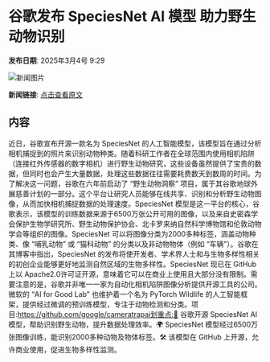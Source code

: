 # 谷歌发布 SpeciesNet AI 模型 助力野生动物识别

**发布日期**: 2025年3月4号 9:29

![新闻图片](https://pic.chinaz.com/picmap/202305211847432181_5.jpg)

**新闻链接**: [点击查看原文](https://www.aibase.com/zh/news/15903)

## 内容

近日，谷歌宣布开源一款名为 SpeciesNet 的人工智能模型，该模型旨在通过分析相机捕捉到的照片来识别动物种类。随着科研工作者在全球范围内使用相机陷阱（连接红外传感器的数字相机）进行野生动物研究，这些设备虽然提供了宝贵的数据，但同时也会产生大量数据，处理这些数据往往需要耗费数天到数周的时间。为了解决这一问题，谷歌在六年前启动了 “野生动物洞察” 项目，属于其谷歌地球外展慈善计划的一部分。这个平台让研究人员能够在线共享、识别和分析野生动物图像，从而加快相机捕捉数据的处理速度。SpeciesNet 模型是这一平台的核心，谷歌表示，该模型的训练数据来源于6500万张公开可用的图像，以及来自史密森学会保护生物学研究所、野生动物保护协会、北卡罗来纳自然科学博物馆和伦敦动物学会等组织的图像。SpeciesNet 可以将图像分类为2000多种标签，涵盖动物种类、像 “哺乳动物” 或 “猫科动物” 的分类以及非动物物体（例如 “车辆”）。谷歌在其博客中指出，SpeciesNet 的发布将使开发者、学术界人士和与生物多样性相关的初创企业能够更好地监测自然区域的生物多样性。SpeciesNet 现已在 GitHub 上以 Apache2.0许可证开源，意味着它可以在商业上使用且大部分没有限制。需要注意的是，谷歌并非唯一一家为自动化相机陷阱图像分析提供开源工具的公司。微软的 “AI for Good Lab” 也维护着一个名为 PyTorch Wildlife 的人工智能框架，提供经过微调的预训练模型，专注于动物检测和分类。项目:https://github.com/google/cameratrapai划重点:🐾 谷歌开源 SpeciesNet AI 模型，帮助识别野生动物，提升数据处理效率。🌍 SpeciesNet 模型经过6500万张图像训练，能识别2000多种动物及物体标签。🛠️ 该模型在 GitHub 上开源，允许商业使用，促进生物多样性监测。
